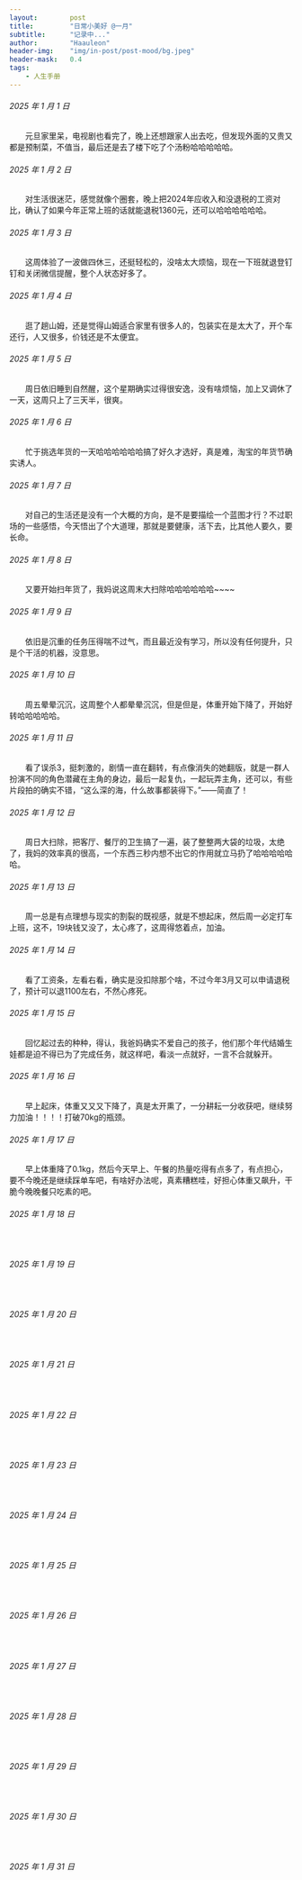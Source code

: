 ```yaml
---
layout:        post
title:         "日常小美好 @一月"
subtitle:      "记录中..."
author:        "Haauleon"
header-img:    "img/in-post/post-mood/bg.jpeg"
header-mask:   0.4
tags:
    - 人生手册
---
```


###### 2025 年 1 月 1 日
&emsp;&emsp;元旦家里呆，电视剧也看完了，晚上还想跟家人出去吃，但发现外面的又贵又都是预制菜，不值当，最后还是去了楼下吃了个汤粉哈哈哈哈哈。

###### 2025 年 1 月 2 日
&emsp;&emsp;对生活很迷茫，感觉就像个圈套，晚上把2024年应收入和没退税的工资对比，确认了如果今年正常上班的话就能退税1360元，还可以哈哈哈哈哈哈。

###### 2025 年 1 月 3 日
&emsp;&emsp;这周体验了一波做四休三，还挺轻松的，没啥太大烦恼，现在一下班就退登钉钉和关闭微信提醒，整个人状态好多了。

###### 2025 年 1 月 4 日
&emsp;&emsp;逛了趟山姆，还是觉得山姆适合家里有很多人的，包装实在是太大了，开个车还行，人又很多，价钱还是不太便宜。

###### 2025 年 1 月 5 日
&emsp;&emsp;周日依旧睡到自然醒，这个星期确实过得很安逸，没有啥烦恼，加上又调休了一天，这周只上了三天半，很爽。

###### 2025 年 1 月 6 日
&emsp;&emsp;忙于挑选年货的一天哈哈哈哈哈哈搞了好久才选好，真是难，淘宝的年货节确实诱人。

###### 2025 年 1 月 7 日
&emsp;&emsp;对自己的生活还是没有一个大概的方向，是不是要描绘一个蓝图才行？不过职场的一些感悟，今天悟出了个大道理，那就是要健康，活下去，比其他人要久，要长命。

###### 2025 年 1 月 8 日
&emsp;&emsp;又要开始扫年货了，我妈说这周末大扫除哈哈哈哈哈哈~~~~

###### 2025 年 1 月 9 日
&emsp;&emsp;依旧是沉重的任务压得喘不过气，而且最近没有学习，所以没有任何提升，只是个干活的机器，没意思。

###### 2025 年 1 月 10 日
&emsp;&emsp;周五晕晕沉沉，这周整个人都晕晕沉沉，但是但是，体重开始下降了，开始好转哈哈哈哈哈。

###### 2025 年 1 月 11 日
&emsp;&emsp;看了误杀3，挺刺激的，剧情一直在翻转，有点像消失的她翻版，就是一群人扮演不同的角色潜藏在主角的身边，最后一起复仇，一起玩弄主角，还可以，有些片段拍的确实不错，“这么深的海，什么故事都装得下。”——简直了！

###### 2025 年 1 月 12 日
&emsp;&emsp;周日大扫除，把客厅、餐厅的卫生搞了一遍，装了整整两大袋的垃圾，太绝了，我妈的效率真的很高，一个东西三秒内想不出它的作用就立马扔了哈哈哈哈哈哈。

###### 2025 年 1 月 13 日
&emsp;&emsp;周一总是有点理想与现实的割裂的既视感，就是不想起床，然后周一必定打车上班，这不，19块钱又没了，太心疼了，这周得悠着点，加油。

###### 2025 年 1 月 14 日
&emsp;&emsp;看了工资条，左看右看，确实是没扣除那个啥，不过今年3月又可以申请退税了，预计可以退1100左右，不然心疼死。

###### 2025 年 1 月 15 日
&emsp;&emsp;回忆起过去的种种，得认，我爸妈确实不爱自己的孩子，他们那个年代结婚生娃都是迫不得已为了完成任务，就这样吧，看淡一点就好，一言不合就躲开。

###### 2025 年 1 月 16 日
&emsp;&emsp;早上起床，体重又又又下降了，真是太开熏了，一分耕耘一分收获吧，继续努力加油！！！！打破70kg的瓶颈。

###### 2025 年 1 月 17 日
&emsp;&emsp;早上体重降了0.1kg，然后今天早上、午餐的热量吃得有点多了，有点担心，要不今晚还是继续踩单车吧，有啥好办法呢，真素糟糕哇，好担心体重又飙升，干脆今晚晚餐只吃素的吧。

###### 2025 年 1 月 18 日
&emsp;&emsp;

###### 2025 年 1 月 19 日
&emsp;&emsp;

###### 2025 年 1 月 20 日
&emsp;&emsp;

###### 2025 年 1 月 21 日
&emsp;&emsp;

###### 2025 年 1 月 22 日
&emsp;&emsp;

###### 2025 年 1 月 23 日
&emsp;&emsp;

###### 2025 年 1 月 24 日
&emsp;&emsp;

###### 2025 年 1 月 25 日
&emsp;&emsp;

###### 2025 年 1 月 26 日
&emsp;&emsp;

###### 2025 年 1 月 27 日
&emsp;&emsp;

###### 2025 年 1 月 28 日
&emsp;&emsp;

###### 2025 年 1 月 29 日
&emsp;&emsp;

###### 2025 年 1 月 30 日
&emsp;&emsp;

###### 2025 年 1 月 31 日
&emsp;&emsp;
